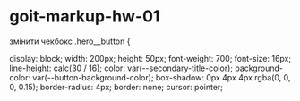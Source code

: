 # goit-markup-hw-01
змінити чекбокс
.hero__button {
    
 display: block;
    width: 200px;
    height: 50px;
    font-weight: 700;
    font-size: 16px;
    line-height: calc(30 / 16);
    color: var(--secondary-title-color);
    background-color: var(--button-background-color);
    box-shadow: 0px 4px 4px rgba(0, 0, 0, 0.15);
    border-radius: 4px;
    border: none;
    cursor: pointer;